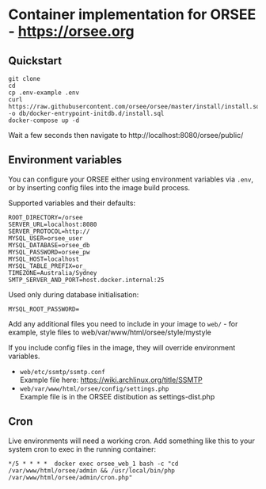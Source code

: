 # Container implementation for ORSEE - https://orsee.org

## Quickstart

    git clone
    cd 
    cp .env-example .env
    curl https://raw.githubusercontent.com/orsee/orsee/master/install/install.sql -o db/docker-entrypoint-initdb.d/install.sql
    docker-compose up -d

Wait a few seconds then navigate to http://localhost:8080/orsee/public/

## Environment variables
You can configure your ORSEE either using environment variables via `.env`, or by inserting config files into the image build process.

Supported variables and their defaults:

    ROOT_DIRECTORY=/orsee
    SERVER_URL=localhost:8080
    SERVER_PROTOCOL=http://
    MYSQL_USER=orsee_user
    MYSQL_DATABASE=orsee_db
    MYSQL_PASSWORD=orsee_pw
    MYSQL_HOST=localhost
    MYSQL_TABLE_PREFIX=or_
    TIMEZONE=Australia/Sydney
    SMTP_SERVER_AND_PORT=host.docker.internal:25

Used only during database initialisation:  

    MYSQL_ROOT_PASSWORD=

Add any additional files you need to include in your image to `web/` - for example, style files to web/var/www/html/orsee/style/mystyle

If you include config files in the image, they will override environment variables.  
- `web/etc/ssmtp/ssmtp.conf`  
    Example file here: https://wiki.archlinux.org/title/SSMTP  
- `web/var/www/html/orsee/config/settings.php`  
    Example file is in the ORSEE distibution as settings-dist.php  

## Cron
Live environments will need a working cron. Add something like this to your system cron to exec in the running container:  

    */5 * * * *  docker exec orsee_web_1 bash -c "cd /var/www/html/orsee/admin && /usr/local/bin/php /var/www/html/orsee/admin/cron.php"